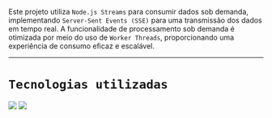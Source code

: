 Este projeto utiliza `Node.js Streams` para consumir dados sob demanda, implementando `Server-Sent Events (SSE)` para uma transmissão dos dados em tempo real. A funcionalidade de processamento sob demanda é otimizada por meio do uso de `Worker Threads`, proporcionando uma experiência de consumo eficaz e escalável.
<hr>

# `Tecnologias utilizadas`
<div><img src="https://www.aikonbox.com.br/icons?i=javascript">
 <img src="https://www.aikonbox.com.br/icons?i=nodejs"><div/>
